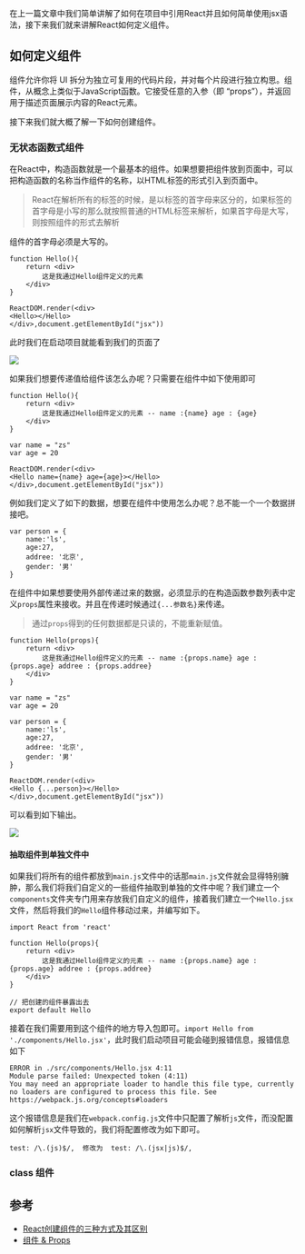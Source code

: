 在上一篇文章中我们简单讲解了如何在项目中引用React并且如何简单使用jsx语法，接下来我们就来讲解React如何定义组件。

## 如何定义组件

组件允许你将 UI 拆分为独立可复用的代码片段，并对每个片段进行独立构思。组件，从概念上类似于JavaScript函数。它接受任意的入参（即 “props”），并返回用于描述页面展示内容的React元素。

接下来我们就大概了解一下如何创建组件。

### 无状态函数式组件

在React中，构造函数就是一个最基本的组件。如果想要把组件放到页面中，可以把构造函数的名称当作组件的名称，以HTML标签的形式引入到页面中。 

> React在解析所有的标签的时候，是以标签的首字母来区分的，如果标签的首字母是小写的那么就按照普通的HTML标签来解析，如果首字母是大写，则按照组件的形式去解析

组件的首字母必须是大写的。

```
function Hello(){
    return <div>
        这是我通过Hello组件定义的元素
    </div>
}

ReactDOM.render(<div>
<Hello></Hello>
</div>,document.getElementById("jsx"))

```

此时我们在启动项目就能看到我们的页面了

![](https://tva1.sinaimg.cn/large/006tNbRwly1g9popsi881j30z40bewfn.jpg)

如果我们想要传递值给组件该怎么办呢？只需要在组件中如下使用即可

```
function Hello(){
    return <div>
        这是我通过Hello组件定义的元素 -- name :{name} age : {age}
    </div>
}

var name = "zs"
var age = 20

ReactDOM.render(<div>
<Hello name={name} age={age}></Hello>
</div>,document.getElementById("jsx"))
```

例如我们定义了如下的数据，想要在组件中使用怎么办呢？总不能一个一个数据拼接吧。

```
var person = {
    name:'ls',
    age:27,
    addree: '北京',
    gender: '男'
}

```

在组件中如果想要使用外部传递过来的数据，必须显示的在构造函数参数列表中定义`props`属性来接收。并且在传递时候通过`{...参数名}`来传递。

> 通过`props`得到的任何数据都是只读的，不能重新赋值。 

```
function Hello(props){
    return <div>
        这是我通过Hello组件定义的元素 -- name :{props.name} age : {props.age} addree : {props.addree}
    </div>
}

var name = "zs"
var age = 20

var person = {
    name:'ls',
    age:27,
    addree: '北京',
    gender: '男'
}

ReactDOM.render(<div>
<Hello {...person}></Hello>
</div>,document.getElementById("jsx"))

```

可以看到如下输出。

![](https://tva1.sinaimg.cn/large/006tNbRwly1g9pox3b66oj30yy0b4gn0.jpg)

#### 抽取组件到单独文件中

如果我们将所有的组件都放到`main.js`文件中的话那`main.js`文件就会显得特别臃肿，那么我们将我们自定义的一些组件抽取到单独的文件中呢？我们建立一个`components`文件夹专门用来存放我们自定义的组件，接着我们建立一个`Hello.jsx`文件，然后将我们的`Hello`组件移动过来，并编写如下。

```
import React from 'react'

function Hello(props){
    return <div>
        这是我通过Hello组件定义的元素 -- name :{props.name} age : {props.age} addree : {props.addree}
    </div>
}

// 把创建的组件暴露出去
export default Hello

```

接着在我们需要用到这个组件的地方导入包即可。`import Hello from './components/Hello.jsx'`，此时我们启动项目可能会碰到报错信息，报错信息如下

```
ERROR in ./src/components/Hello.jsx 4:11
Module parse failed: Unexpected token (4:11)
You may need an appropriate loader to handle this file type, currently no loaders are configured to process this file. See https://webpack.js.org/concepts#loaders

```

这个报错信息是我们在`webpack.config.js`文件中只配置了解析`js`文件，而没配置如何解析`jsx`文件导致的，我们将配置修改为如下即可。

```
test: /\.(js)$/,  修改为  test: /\.(jsx|js)$/,

```

### class 组件




## 参考

* [React创建组件的三种方式及其区别](https://www.cnblogs.com/wonyun/p/5930333.html)
* [组件 & Props](https://zh-hans.reactjs.org/docs/components-and-props.html)

